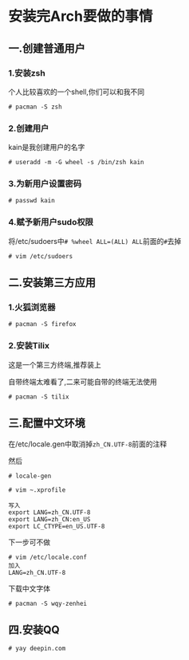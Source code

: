 # 安装完Arch要做的事情

## 一.创建普通用户

### 1.安装zsh

个人比较喜欢的一个shell,你们可以和我不同

```
# pacman -S zsh
```

### 2.创建用户

kain是我创建用户的名字

```
# useradd -m -G wheel -s /bin/zsh kain
```

### 3.为新用户设置密码

```
# passwd kain
```

### 4.赋予新用户sudo权限

将/etc/sudoers中`# %wheel ALL=(ALL) ALL`前面的`#`去掉

```
# vim /etc/sudoers
```



## 二.安装第三方应用

### 1.火狐浏览器

```
# pacman -S firefox
```

### 2.安装Tilix

这是一个第三方终端,推荐装上

自带终端太难看了,二来可能自带的终端无法使用

```
# pacman -S tilix
```



## 三.配置中文环境

在/etc/locale.gen中取消掉`zh_CN.UTF-8`前面的注释

然后

```
# locale-gen
```

```
# vim ~.xprofile

写入
export LANG=zh_CN.UTF-8
export LANG=zh_CN:en_US
export LC_CTYPE=en_US.UTF-8
```

下一步可不做

```
# vim /etc/locale.conf
加入
LANG=zh_CN.UTF-8
```

下载中文字体

```
# pacman -S wqy-zenhei
```

## 四.安装QQ

```
# yay deepin.com
```

